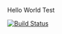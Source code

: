Hello World Test

[![Build Status](https://travis-ci.org/claytonfbell/package.svg?branch=master)](https://travis-ci.org/claytonfbell/package)